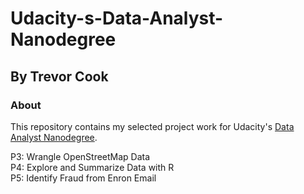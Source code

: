 # Udacity-s-Data-Analyst-Nanodegree
## By Trevor Cook

### About
This repository contains my selected project work for Udacity's [Data Analyst Nanodegree](https://www.udacity.com/course/nd002).

P3: Wrangle OpenStreetMap Data<br>
P4: Explore and Summarize Data with R<br>
P5: Identify Fraud from Enron Email
